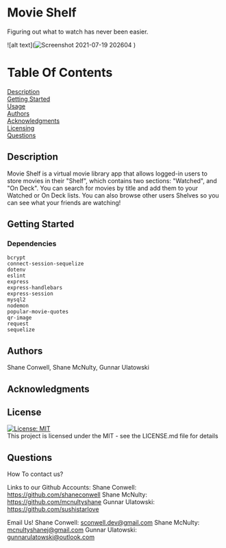 # Movie Shelf
  Figuring out what to watch has never been easier.
  
  ![alt text](![Screenshot 2021-07-19 202604](https://user-images.githubusercontent.com/84393987/127940643-664fa857-2f13-4189-b278-9fbb607fee8c.png)
)
      
  # Table Of Contents
  
  [Description](##Description)  
  [Getting Started](##Dependencies)  
  [Usage](##Usage)  
  [Authors](##Authors)  
  [Acknowledgments](##Acknowledgments)  
  [Licensing](##License)  
  [Questions](##Questions)  
  
  
  ## Description
      
  Movie Shelf is a virtual movie library app that allows logged-in users to store movies in their "Shelf", which contains two sections: "Watched", and "On Deck". You can search for movies by title and add them to your Watched or On Deck lists. You can also browse other users Shelves so you can see what your friends are watching!
      
  ## Getting Started
      
  ### Dependencies
      
    bcrypt
    connect-session-sequelize
    dotenv
    eslint
    express
    express-handlebars
    express-session
    mysql2 
    nodemon
    popular-movie-quotes 
    qr-image
    request
    sequelize
  
      
  ### #
      
  
      
  ## Authors
      
  Shane Conwell, Shane McNulty, Gunnar Ulatowski
      
      
  ## Acknowledgments
      
  
  
  ## License
  [![License: MIT](https://img.shields.io/badge/License-MIT-yellow.svg)](https://opensource.org/licenses/MIT)  
  This project is licensed under the MIT  - see the LICENSE.md file for details
  
  
  
  ## Questions
      
  How To contact us? 
  
  Links to our Github Accounts: 
  Shane Conwell: https://github.com/shaneconwell 
  Shane McNulty: https://github.com/mcnultyshane 
  Gunnar Ulatowski: https://github.com/sushistarlove
  
  Email Us!
  Shane Conwell: sconwell.dev@gmail.com
  Shane McNulty: mcnultyshanej@gmail.com
  Gunnar Ulatowski: gunnarulatowski@outlook.com
